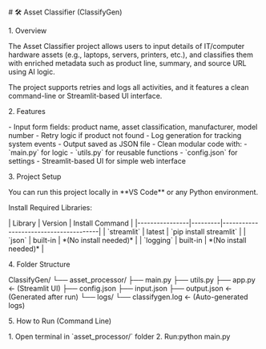 \# 🛠 Asset Classifier (ClassifyGen)

1\. Overview

The Asset Classifier project allows users to input details of
IT/computer hardware assets (e.g., laptops, servers, printers, etc.),
and classifies them with enriched metadata such as product line,
summary, and source URL using AI logic.

The project supports retries and logs all activities, and it features a
clean command-line or Streamlit-based UI interface.

2\. Features

\- Input form fields: product name, asset classification, manufacturer,
model number  - Retry logic if product not found  - Log generation for
tracking system events  - Output saved as JSON file  - Clean modular
code with:  - \`main.py\` for logic  - \`utils.py\` for reusable
functions  - \`config.json\` for settings - Streamlit-based UI for
simple web interface

3\. Project Setup

You can run this project locally in \*\*VS Code\*\* or any Python
environment.

Install Required Libraries:

\| Library \| Version \| Install Command \|
\|\-\-\-\-\-\-\-\-\-\-\-\-\-\-\--\|\-\-\-\-\-\-\-\--\|\-\-\-\-\-\-\-\-\-\-\-\-\-\-\-\-\-\-\-\-\-\-\-\-\-\-\-\-\-\-\-\-\-\-\-\-\-\--\|
\| \`streamlit\` \| latest \| \`pip install streamlit\` \| \| \`json\`
\| built-in \| \*(No install needed)\* \| \| \`logging\` \| built-in \|
\*(No install needed)\* \|

4\. Folder Structure

ClassifyGen/ └── asset_processor/ ├── main.py ├── utils.py ├── app.py ←
(Streamlit UI) ├── config.json ├── input.json ├── output.json ←
(Generated after run) └── logs/ └── classifygen.log ← (Auto-generated
logs)

5\. How to Run (Command Line)

1\. Open terminal in \`asset_processor/\` folder 2. Run:python main.py
